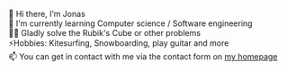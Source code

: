 👋 Hi there, I’m Jonas \
🌱 I'm currently learning Computer science / Software engineering \
🧙‍♂️ Gladly solve the Rubik's Cube or other problems \
⚡️Hobbies: Kitesurfing, Snowboarding, play guitar and more \
📫 You can get in contact with me via the contact form on [my homepage](https://jonas-hamburg.github.io)

<!---
Jonas-Hamburg/Jonas-Hamburg is a ✨ special ✨ repository because its `README.md` (this file) appears on your GitHub profile.
You can click the Preview link to take a look at your changes.
--->
